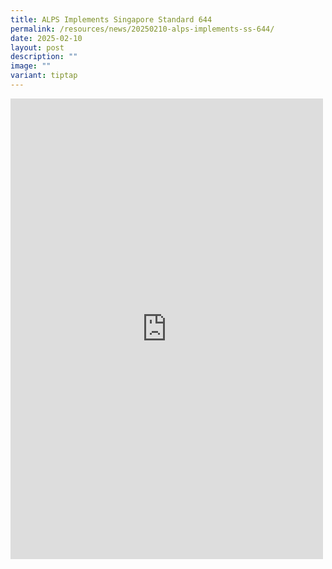 ```yaml
---
title: ALPS Implements Singapore Standard 644
permalink: /resources/news/20250210-alps-implements-ss-644/
date: 2025-02-10
layout: post
description: ""
image: ""
variant: tiptap
---
```

<div class="iframe-wrapper">
<iframe style="border:none;overflow:hidden" height="737" width="500" allowfullscreen="true" frameborder="0" src="https://www.facebook.com/plugins/post.php?href=https%3A%2F%2Fwww.facebook.com%2Falpshealthcaresupplychain%2Fposts%2Fpfbid02RN2ufqL53BRLbX46GmbZC3EtSsRJ4dDmatib2h2orXiuWX2KDuduDT8njYf5bvzWl&amp;show_text=true&amp;width=500"></iframe>
</div>
<p></p>